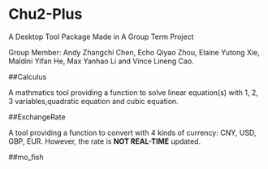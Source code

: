 # Chu2-Plus

A Desktop Tool Package Made in A Group Term Project

Group Member: Andy Zhangchi Chen, Echo Qiyao Zhou, Elaine Yutong Xie, Maldini Yifan He, Max Yanhao Li and Vince Lineng Cao.

##Calculus

A mathmatics tool providing a function to solve linear equation(s) with 1, 2, 3 variables,quadratic equation and cubic equation.

##ExchangeRate

A tool providing a function to convert with 4 kinds of currency: CNY, USD, GBP, EUR. However, the rate is **NOT REAL-TIME** updated.

##mo_fish
